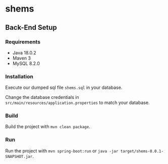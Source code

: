 # shems

## Back-End Setup

### Requirements

- Java 18.0.2
- Maven 3
- MySQL 8.2.0

### Installation

Execute our dumped sql file `shems.sql` in your database.

Change the database credentials in `src/main/resources/application.properties` to match your database.

### Build

Build the project with `mvn clean package`.

### Run

Run the project with `mvn spring-boot:run` or `java -jar target/shems-0.0.1-SNAPSHOT.jar`.